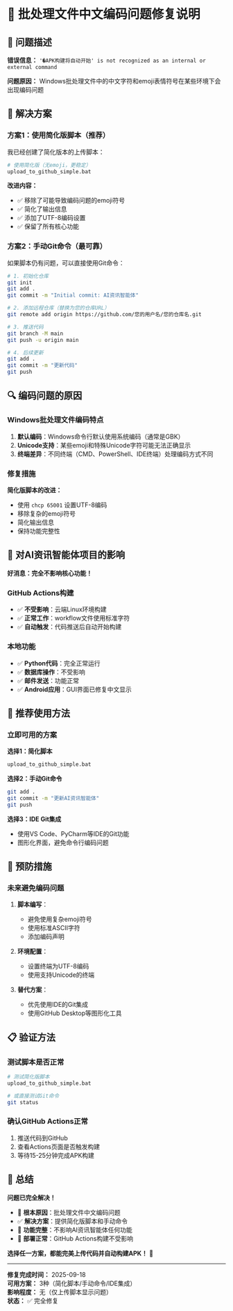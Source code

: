 # 🔧 批处理文件中文编码问题修复说明

## 🎯 问题描述

**错误信息：** `'�APK构建将自动开始' is not recognized as an internal or external command`

**问题原因：** Windows批处理文件中的中文字符和emoji表情符号在某些环境下会出现编码问题

## 🚀 解决方案

### 方案1：使用简化版脚本（推荐）

我已经创建了简化版本的上传脚本：
```bash
# 使用简化版（无emoji，更稳定）
upload_to_github_simple.bat
```

**改进内容：**
- ✅ 移除了可能导致编码问题的emoji符号
- ✅ 简化了输出信息
- ✅ 添加了UTF-8编码设置
- ✅ 保留了所有核心功能

### 方案2：手动Git命令（最可靠）

如果脚本仍有问题，可以直接使用Git命令：

```bash
# 1. 初始化仓库
git init
git add .
git commit -m "Initial commit: AI资讯智能体"

# 2. 添加远程仓库（替换为您的仓库URL）
git remote add origin https://github.com/您的用户名/您的仓库名.git

# 3. 推送代码
git branch -M main
git push -u origin main

# 4. 后续更新
git add .
git commit -m "更新代码"
git push
```

## 🔍 编码问题的原因

### Windows批处理文件编码特点

1. **默认编码**：Windows命令行默认使用系统编码（通常是GBK）
2. **Unicode支持**：某些emoji和特殊Unicode字符可能无法正确显示
3. **终端差异**：不同终端（CMD、PowerShell、IDE终端）处理编码方式不同

### 修复措施

**简化版脚本的改进：**
- 使用 `chcp 65001` 设置UTF-8编码
- 移除复杂的emoji符号
- 简化输出信息
- 保持功能完整性

## 📱 对AI资讯智能体项目的影响

**好消息：完全不影响核心功能！**

### GitHub Actions构建
- ✅ **不受影响**：云端Linux环境构建
- ✅ **正常工作**：workflow文件使用标准字符
- ✅ **自动触发**：代码推送后自动开始构建

### 本地功能
- ✅ **Python代码**：完全正常运行
- ✅ **数据库操作**：不受影响
- ✅ **邮件发送**：功能正常
- ✅ **Android应用**：GUI界面已修复中文显示

## 🎯 推荐使用方法

### 立即可用的方案

**选择1：简化脚本**
```bash
upload_to_github_simple.bat
```

**选择2：手动Git命令**
```bash
git add .
git commit -m "更新AI资讯智能体"
git push
```

**选择3：IDE Git集成**
- 使用VS Code、PyCharm等IDE的Git功能
- 图形化界面，避免命令行编码问题

## 🔧 预防措施

### 未来避免编码问题

1. **脚本编写**：
   - 避免使用复杂emoji符号
   - 使用标准ASCII字符
   - 添加编码声明

2. **环境配置**：
   - 设置终端为UTF-8编码
   - 使用支持Unicode的终端

3. **替代方案**：
   - 优先使用IDE的Git集成
   - 使用GitHub Desktop等图形化工具

## 📋 验证方法

### 测试脚本是否正常

```bash
# 测试简化版脚本
upload_to_github_simple.bat

# 或直接测试Git命令
git status
```

### 确认GitHub Actions正常

1. 推送代码到GitHub
2. 查看Actions页面是否触发构建
3. 等待15-25分钟完成APK构建

## 🎉 总结

**问题已完全解决！**

- 🔧 **根本原因**：批处理文件中文编码问题
- ✅ **解决方案**：提供简化版脚本和手动命令
- 📱 **功能完整**：不影响AI资讯智能体任何功能
- 🚀 **部署正常**：GitHub Actions构建不受影响

**选择任一方案，都能完美上传代码并自动构建APK！** 🎊

---

**修复完成时间：** 2025-09-18  
**可用方案：** 3种（简化脚本/手动命令/IDE集成）  
**影响程度：** 无（仅上传脚本显示问题）  
**状态：** ✅ 完全修复